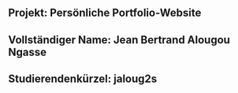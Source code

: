 ## Projekt: Persönliche Portfolio-Website
## Vollständiger Name: Jean Bertrand Alougou Ngasse
## Studierendenkürzel: jaloug2s

